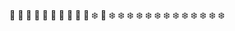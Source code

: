 :star2: :star2: :star2: :star2: :star2: :star2: :star2: :star2: :star2: :star2: :snowflake: :star2: :snowflake: :snowflake: :snowflake: :snowflake: :snowflake: :snowflake: :snowflake: :snowflake: :snowflake: :snowflake: :snowflake: :snowflake: :snowflake:
